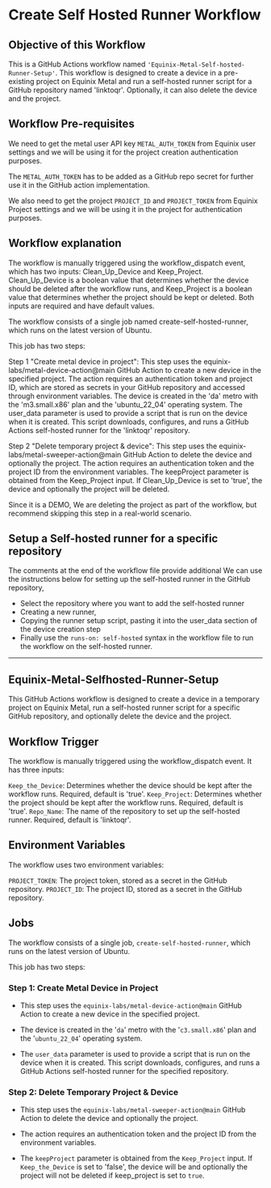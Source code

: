 # Create Self Hosted Runner Workflow

## Objective of this Workflow
This is a GitHub Actions workflow named `'Equinix-Metal-Self-hosted-Runner-Setup'`. This workflow is designed to create a device in a pre-existing project on Equinix Metal and run a self-hosted runner script for a GitHub repository named 'linktoqr'. Optionally, it can also delete the device and the project.

## Workflow Pre-requisites
We need to get the metal user API key `METAL_AUTH_TOKEN` from Equinix user settings and we will be using it for the project creation authentication purposes. 

The `METAL_AUTH_TOKEN` has to be added as a GitHub repo secret for further use it in the GitHub action implementation.

We also need to get the project `PROJECT_ID` and `PROJECT_TOKEN` from Equinix Project settings and we will be using it in the project for authentication purposes. 

## Workflow explanation
The workflow is manually triggered using the workflow_dispatch event, which has two inputs: Clean_Up_Device and Keep_Project. Clean_Up_Device is a boolean value that determines whether the device should be deleted after the workflow runs, and Keep_Project is a boolean value that determines whether the project should be kept or deleted. Both inputs are required and have default values.

The workflow consists of a single job named create-self-hosted-runner, which runs on the latest version of Ubuntu. 

This job has two steps:

Step 1 "Create metal device in project": This step uses the equinix-labs/metal-device-action@main GitHub Action to create a new device in the specified project. The action requires an authentication token and project ID, which are stored as secrets in your GitHub repository and accessed through environment variables. The device is created in the 'da' metro with the 'm3.small.x86' plan and the 'ubuntu_22_04' operating system. The user_data parameter is used to provide a script that is run on the device when it is created. This script downloads, configures, and runs a GitHub Actions self-hosted runner for the 'linktoqr' repository.

Step 2 "Delete temporary project & device": This step uses the equinix-labs/metal-sweeper-action@main GitHub Action to delete the device and optionally the project. The action requires an authentication token and the project ID from the environment variables. The keepProject parameter is obtained from the Keep_Project input. If Clean_Up_Device is set to 'true', the device and optionally the project will be deleted.

Since it is a DEMO, We are deleting the project as part of the workflow, but recommend skipping this step in a real-world scenario.

## Setup a Self-hosted runner for a specific repository
The comments at the end of the workflow file provide additional We can use the instructions below for setting up the self-hosted runner in the GitHub repository,
- Select the repository where you want to add the self-hosted runner
- Creating a new runner, 
- Copying the runner setup script, pasting it into the user_data section of the device creation step
- Finally use the `runs-on: self-hosted` syntax in the workflow file to run the workflow on the self-hosted runner.

---

## Equinix-Metal-Selfhosted-Runner-Setup
This GitHub Actions workflow is designed to create a device in a temporary project on Equinix Metal, run a self-hosted runner script for a specific GitHub repository, and optionally delete the device and the project.

## Workflow Trigger
The workflow is manually triggered using the workflow_dispatch event. It has three inputs:

`Keep_the_Device`: Determines whether the device should be kept after the workflow runs. Required, default is 'true'.
`Keep_Project`: Determines whether the project should be kept after the workflow runs. Required, default is 'true'.
`Repo_Name`: The name of the repository to set up the self-hosted runner. Required, default is 'linktoqr'.

## Environment Variables
The workflow uses two environment variables:

`PROJECT_TOKEN`: The project token, stored as a secret in the GitHub repository.
`PROJECT_ID`: The project ID, stored as a secret in the GitHub repository.

## Jobs
The workflow consists of a single job, `create-self-hosted-runner`, which runs on the latest version of Ubuntu. 

This job has two steps:

### Step 1: Create Metal Device in Project
- This step uses the `equinix-labs/metal-device-action@main` GitHub Action to create a new device in the specified project. 

- The device is created in the '`da`' metro with the '`c3.small.x86`' plan and the '`ubuntu_22_04`' operating system. 

- The `user_data` parameter is used to provide a script that is run on the device when it is created. This script downloads, configures, and runs a GitHub Actions self-hosted runner for the specified repository.

### Step 2: Delete Temporary Project & Device
- This step uses the `equinix-labs/metal-sweeper-action@main` GitHub Action to delete the device and optionally the project.

- The action requires an authentication token and the project ID from the environment variables. 

- The `keepProject` parameter is obtained from the `Keep_Project` input. If `Keep_the_Device` is set to 'false', the device will be and optionally the project will not be deleted if keep_project is set to `true`.
